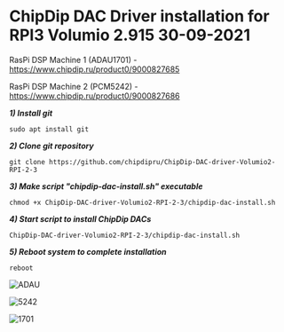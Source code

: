 # ChipDip DAC Driver installation for RPI3 Volumio 2.915 30-09-2021

RasPi DSP Machine 1 (ADAU1701) - https://www.chipdip.ru/product0/9000827685

RasPi DSP Machine 2 (PCM5242) - https://www.chipdip.ru/product0/9000827686

<em><strong>1) Install git</em></strong>

<pre><code>sudo apt install git</code></pre>

<em><strong>2) Clone git repository</em></strong>

<pre><code>git clone https://github.com/chipdipru/ChipDip-DAC-driver-Volumio2-RPI-2-3</code></pre>

<em><strong>3) Make script "chipdip-dac-install.sh" executable</em></strong>

<pre><code>chmod +x ChipDip-DAC-driver-Volumio2-RPI-2-3/chipdip-dac-install.sh</code></pre>

<em><strong>4) Start script to install ChipDip DACs</em></strong>

<pre><code>ChipDip-DAC-driver-Volumio2-RPI-2-3/chipdip-dac-install.sh</code></pre>

<em><strong>5) Reboot system to complete installation</em></strong>

<pre><code>reboot</code></pre>


![ADAU](https://user-images.githubusercontent.com/43340836/127170322-623f2d1b-05e3-4a56-9d32-b627af8302eb.jpg)

![5242](https://user-images.githubusercontent.com/43340836/127170357-d1645201-9a15-4c6a-a4bd-9db32265f06d.jpg)

![1701](https://user-images.githubusercontent.com/43340836/127170383-c3711fb8-01f1-4a41-915b-9de6295e0ac3.jpg)
